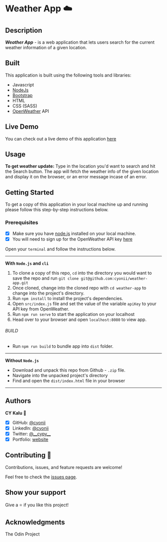 # Weather App ☁️

## Description

**_Weather App_** - is a web application that lets users search for the current weather information of a given location.

## Built

This application is built using the following tools and libraries:

- Javascript
- [NodeJs](https://nodejs.org)
- [Bootstrap](https://getbootstrap.com)
- HTML
- CSS (SASS)
- [OpenWeather](https://openweathermap.org/) API

## Live Demo

You can check out a live demo of this application [here](https://cykalu.me/weather-app/dist/)

## Usage

**To get weather update:** Type in the location you'd want to search and hit the Search button. The app will fetch the weather info of the given location and display it on the browser, or an error message incase of an error.

## Getting Started

To get a copy of this application in your local machine up and running please follow this step-by-step instructions below.

### Prerequisites

- [x] Make sure you have [node.js](https://nodejs.org/) installed on your local machine.
- [x] You will need to sign up for the OpenWeather API key [here](https://openweathermap.org/price)

Open your `terminal` and follow the instructions below.

---

**With `Node.js` and `cli`**

1. To clone a copy of this repo, `cd` into the directory you would want to save the repo and run
   `git clone git@github.com:cyonii/weather-app.git`
2. Once cloned, change into the cloned repo with `cd weather-app` to change into the project's directory.
3. Run `npm install` to install the project's dependencies.
4. Open `src/index.js` file and set the value of the variable `apiKey` to your API key from OpenWeather.
5. Run `npm run serve` to start the application on your localhost
6. Head over to your browser and open `localhost:8080` to view app.

###### BUILD

- Run `npm run build` to bundle app into `dist` folder.

---

**Without `Node.js`**

- Download and unpack this repo from Github - `.zip` file.
- Navigate into the unpacked project's directory
- Find and open the `dist/index.html` file in your browser

---

## Authors

**CY Kalu** 👤

- [x] GitHub: [@cyonii](https://github.com/cyonii)
- [x] LinkedIn: [@cyonii](https://www.linkedin.com/in/cyonii/)
- [x] Twitter: [@\_\_cypy\_\_](https://twitter.com/__cypy__)
- [x] Portfolio: [website](https://cykalu.me)

## Contributing 🤝

Contributions, issues, and feature requests are welcome!

Feel free to check the [issues page](https://github.com/cyonii/weather-app/issues/).

## Show your support

Give a ⭐️ if you like this project!

## Acknowledgments

The Odin Project
